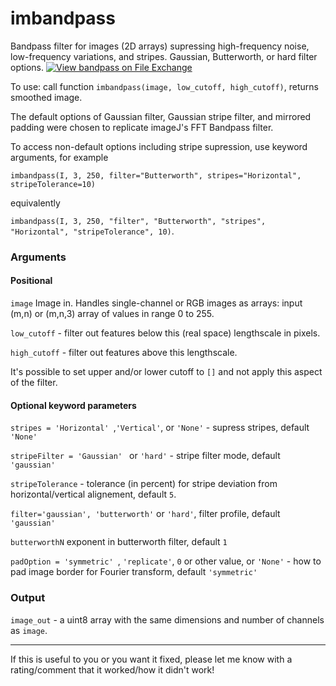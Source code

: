 # imbandpass
Bandpass filter for images (2D arrays) supressing high-frequency noise, low-frequency variations, and stripes.  Gaussian, Butterworth, or hard filter options.
[![View bandpass on File Exchange](https://www.mathworks.com/matlabcentral/images/matlab-file-exchange.svg)](https://uk.mathworks.com/matlabcentral/fileexchange/120028-bandpass)

To use: call function ``imbandpass(image, low_cutoff, high_cutoff)``, returns smoothed image.

The default options of Gaussian filter, Gaussian stripe filter, and mirrored padding were chosen to replicate imageJ's FFT Bandpass filter.

To access non-default options including stripe supression, use keyword arguments, for example

``imbandpass(I, 3, 250, filter="Butterworth", stripes="Horizontal", stripeTolerance=10)``

equivalently

``imbandpass(I, 3, 250, "filter", "Butterworth", "stripes", "Horizontal", "stripeTolerance", 10)``.

### Arguments
#### Positional

``image`` Image in.  Handles single-channel or RGB images as arrays: input (m,n) or (m,n,3) array of values in range 0 to 255.

``low_cutoff`` - filter out features below this (real space) lengthscale in pixels.

``high_cutoff`` - filter out features above this lengthscale.  

It's possible to set upper and/or lower cutoff to ``[]`` and not apply this aspect of the filter.

#### Optional keyword parameters

``stripes = 'Horizontal' ``,``'Vertical'``, or ``'None'`` - supress stripes, default ``'None'``

``stripeFilter = 'Gaussian' `` or ``'hard'`` - stripe filter mode, default ``'gaussian'``

``stripeTolerance`` - tolerance (in percent) for stripe deviation from horizontal/vertical alignement, default ``5``.  

``filter='gaussian', 'butterworth'`` or ``'hard'``, filter profile, default ``'gaussian'``

``butterworthN`` exponent in butterworth filter, default ``1``

``padOption = 'symmetric' ``, ``'replicate'``, ``0`` or other value, or ``'None'`` - how to pad image border for Fourier transform, default ``'symmetric'``

### Output

``image_out`` - a uint8 array with the same dimensions and number of channels as ``image``.

---

If this is useful to you or you want it fixed, please let me know with a rating/comment that it worked/how it didn't work!